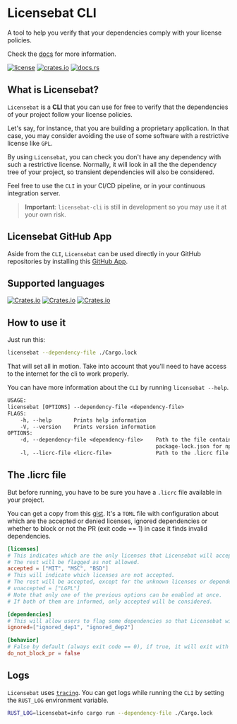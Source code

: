# Licensebat CLI

A tool to help you verify that your dependencies comply with your license policies.

Check the [docs](https://docs.rs/licensebat-cli) for more information.

[![license](https://img.shields.io/crates/l/licensebat-cli?style=for-the-badge)](https://github.com/licensebat/licensebat/blob/master/LICENSE)
[![crates.io](https://img.shields.io/crates/v/licensebat-cli?style=for-the-badge)](https://crates.io/crates/licensebat-cli)
[![docs.rs](https://img.shields.io/docsrs/licensebat-cli?style=for-the-badge)](https://docs.rs/licensebat-cli)

## What is Licensebat?

`Licensebat` is a **CLI** that you can use for free to verify that the dependencies of your project follow your license policies.

Let's say, for instance, that you are building a proprietary application. In that case, you may consider avoiding the use of some software with a restrictive license like `GPL`.

By using `Licensebat`, you can check you don't have any dependency with such a restrictive license. Normally, it will look in all the the dependency tree of your project, so transient dependencies will also be considered.

Feel free to use the `CLI` in your CI/CD pipeline, or in your continuous integration server.

> **Important**: `licensebat-cli` is still in development so you may use it at your own risk.

## Licensebat GitHub App

Aside from the `CLI`, `Licensebat` can be used directly in your GitHub repositories by installing this [GitHub App](https://github.com/marketplace/licensebat).

## Supported languages

[![Crates.io](https://img.shields.io/crates/v/licensebat-js?label=licensebat-js&style=flat-square)](https://crates.io/crates/licensebat-js)
[![Crates.io](https://img.shields.io/crates/v/licensebat-dart?label=licensebat-dart&style=flat-square)](https://crates.io/crates/licensebat-dart)
[![Crates.io](https://img.shields.io/crates/v/licensebat-rust?label=licensebat-rust&style=flat-square)](https://crates.io/crates/licensebat-rust)

## How to use it

Just run this:

```bash
licensebat --dependency-file ./Cargo.lock
```

That will set all in motion. Take into account that you'll need to have access to the internet for the cli to work properly.

You can have more information about the `CLI` by running `licensebat --help`.

```txt
USAGE:
licensebat [OPTIONS] --dependency-file <dependency-file>
FLAGS:
    -h, --help       Prints help information
    -V, --version    Prints version information
OPTIONS:
    -d, --dependency-file <dependency-file>    Path to the file containing the dependencies of the project. i.e.
                                               package-lock.json for npm projects, yarn.lock for yarn projects, etc
    -l, --licrc-file <licrc-file>              Path to the .licrc file [default: .licrc]
```

## The .licrc file

But before running, you have to be sure you have a `.licrc` file available in your project.

You can get a copy from this [gist](https://gist.github.com/robertohuertasm/4770217e40209ad6a65acb1d725c3f87). It's a `TOML` file with configuration about which are the accepted or denied licenses, ignored dependencies or whether to block or not the PR (exit code == 1) in case it finds invalid dependencies.

```toml
[licenses]
# This indicates which are the only licenses that Licensebat will accept.
# The rest will be flagged as not allowed.
accepted = ["MIT", "MSC", "BSD"]
# This will indicate which licenses are not accepted.
# The rest will be accepted, except for the unknown licenses or dependencies without licenses.
# unaccepted = ["LGPL"]
# Note that only one of the previous options can be enabled at once.
# If both of them are informed, only accepted will be considered.

[dependencies]
# This will allow users to flag some dependencies so that Licensebat will not check for their license.
ignored=["ignored_dep1", "ignored_dep2"]

[behavior]
# False by default (always exit code == 0), if true, it will exit with code 1 in case some invalid dependency is found.
do_not_block_pr = false
```

## Logs

`Licensebat` uses [`tracing`](https://docs.rs/tracing). You can get logs while running the `CLI` by setting the `RUST_LOG` environment variable.

```bash
RUST_LOG=licensebat=info cargo run --dependency-file ./Cargo.lock
```
